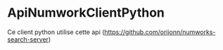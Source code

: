 # ApiNumworkClientPython
Ce client python utilise cette api
(https://github.com/oriionn/numworks-search-server)

